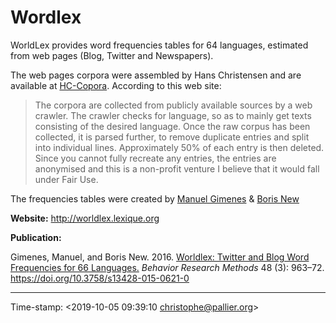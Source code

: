 # Wordlex #

WorldLex provides word frequencies tables for 64 languages, estimated from web pages (Blog, Twitter and Newspapers).

The web pages corpora were assembled by Hans Christensen and are available at [HC-Copora](http://corpora.epizy.com/index.html). According to this web site:

> The corpora are collected from publicly available sources by a web crawler. The crawler checks for language, so as to mainly get texts consisting of the desired language.
> Once the raw corpus has been collected, it is parsed further, to remove duplicate entries and split into individual lines. Approximately 50% of each entry is then deleted. Since you cannot fully recreate any entries, the entries are anonymised and this is a non-profit venture I believe that it would fall under Fair Use.

The frequencies tables were created by [Manuel Gimenes](https://sites.google.com/site/manuelgimeneshomepage/) & [Boris New](http://psycho-usmb.fr/boris.new/)

**Website:** <http://worldlex.lexique.org>

**Publication:**

Gimenes, Manuel, and Boris New. 2016. [Worldlex: Twitter and Blog Word Frequencies for 66 Languages.](https://drive.google.com/file/d/0B-sE9ac1ksCANWFVN3ZacHFWQ0k/view) _Behavior Research Methods_ 48 (3): 963–72. <https://doi.org/10.3758/s13428-015-0621-0>


----

Time-stamp: <2019-10-05 09:39:10 christophe@pallier.org>


